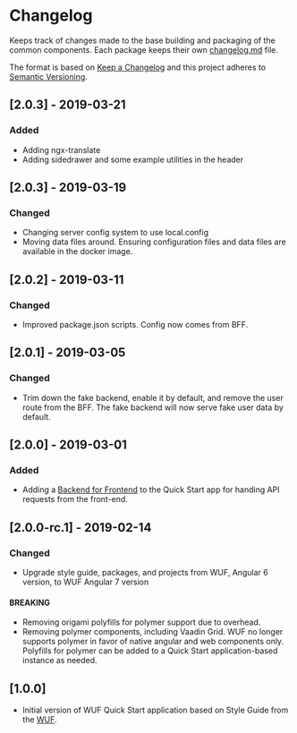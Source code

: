 # Changelog
Keeps track of changes made to the base building and packaging of the common components. Each package keeps their own [changelog.md](http://keepachangelog.com/en/1.0.0/) file.

The format is based on [Keep a Changelog](http://keepachangelog.com/en/1.0.0/)
and this project adheres to [Semantic Versioning](http://semver.org/spec/v2.0.0.html).


## [2.0.3] - 2019-03-21
### Added
- Adding ngx-translate
- Adding sidedrawer and some example utilities in the header

## [2.0.3] - 2019-03-19
### Changed
- Changing server config system to use local.config
- Moving data files around.  Ensuring configuration files and data files are available in the docker image.

## [2.0.2] - 2019-03-11
### Changed
- Improved package.json scripts. Config now comes from BFF.

## [2.0.1] - 2019-03-05
### Changed
- Trim down the fake backend, enable it by default, and remove the user route from the BFF.  The fake backend will now serve fake user data by default.

## [2.0.0] - 2019-03-01
### Added
- Adding a [Backend for Frontend](https://samnewman.io/patterns/architectural/bff/) to the Quick Start app for handing API requests from the front-end.

## [2.0.0-rc.1] - 2019-02-14
### Changed
- Upgrade style guide, packages, and projects from WUF, Angular 6 version, to WUF Angular 7 version
#### BREAKING
- Removing origami polyfills for polymer support due to overhead.
- Removing polymer components, including Vaadin Grid.  WUF no longer supports polymer in favor of native angular and web components only.  Polyfills for polymer can be added to a Quick Start application-based instance as needed.

## [1.0.0]
- Initial version of WUF Quick Start application based on Style Guide from the [WUF](https://github.com/anvil-open-software/wuf).

